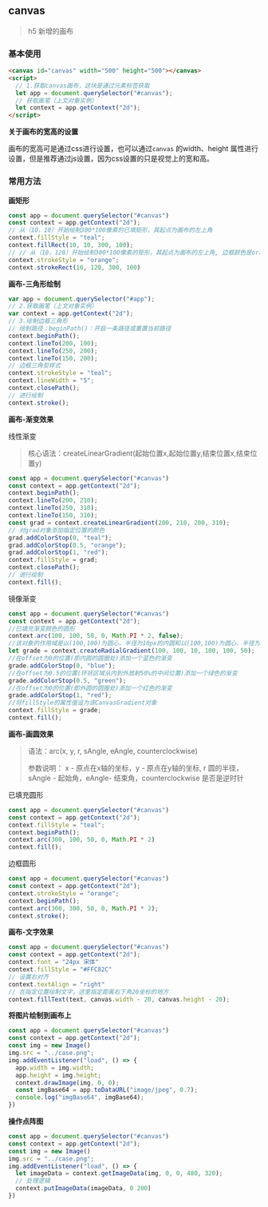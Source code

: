 ## canvas

> h5 新增的画布

### 基本使用

```html
<canvas id="canvas" width="500" height="500"></canvas>
<script>
  // 1.获取canvas画布，这块是通过元素标签获取
  let app = document.querySelector("#canvas");
  // 获取画笔（上文对象实例）
  let context = app.getContext("2d");
</script>
```

**关于画布的宽高的设置**

画布的宽高可是通过css进行设置，也可以通过`canvas` 的width、height 属性进行设置，但是推荐通过js设置，因为css设置的只是视觉上的宽和高。

### 常用方法

**画矩形**

```js
const app = document.querySelector("#canvas")
const context = app.getContext("2d");
// 从（10，10）开始绘制300*100像素的已填矩形，其起点为画布的左上角
context.fillStyle = "teal";
context.fillRect(10, 10, 300, 100); 
// // 从（10，120）开始绘制300*100像素的矩形，其起点为画布的左上角, 边框颜色是orange
context.strokeStyle = "orange"; 
context.strokeRect(10, 120, 300, 100) 
```

 **画布-三角形绘制**

```js
var app = document.querySelector("#app");
// 2.获取画笔（上文对象实例）
var context = app.getContext("2d");
// 3.绘制边框三角形
// 绘制路径：beginPath()：开启一条路径或重置当前路径
context.beginPath();
context.lineTo(200, 100);
context.lineTo(250, 200);
context.lineTo(150, 200);
// 边框三角型样式
context.strokeStyle = "teal";
context.lineWidth = "5";
context.closePath();
// 进行绘制
context.stroke();
```

**画布-渐变效果**

线性渐变

> 核心语法：createLinearGradient(起始位置x,起始位置y,结束位置x,结束位置y)

```js
const app = document.querySelector("#canvas")
const context = app.getContext("2d");
context.beginPath();
context.lineTo(200, 210);
context.lineTo(250, 310);
context.lineTo(150, 310);
const grad = context.createLinearGradient(200, 210, 200, 310);
// 对grad对象添加指定位置的颜色
grad.addColorStop(0, "teal");
grad.addColorStop(0.5, "orange");
grad.addColorStop(1, "red");
context.fillStyle = grad;
context.closePath();
// 进行绘制
context.fill();
```

镜像渐变

```js
const app = document.querySelector("#canvas")
const context = app.getContext("2d");
//已填充渐变颜色的圆形
context.arc(100, 100, 50, 0, Math.PI * 2, false);
//该对象的作用域是以(100,100)为圆心、半径为10px的内圆和以(100,100)为圆心、半径为50px的外圆之间的环状区域
let grade = context.createRadialGradient(100, 100, 10, 100, 100, 50);
//在offset为0的位置(即内圆的圆圈处)添加一个蓝色的渐变
grade.addColorStop(0, "blue");
//在offset为0.5的位置(环状区域从内到外放射50%的中间位置)添加一个绿色的渐变
grade.addColorStop(0.5, "green");
//在offset为0的位置(即外圆的圆圈处)添加一个红色的渐变
grade.addColorStop(1, "red");
//将fillStyle的属性值设为该CanvasGradient对象
context.fillStyle = grade;
context.fill();
```

**画布-画圆效果**

> 语法：arc(x, y, r, sAngle, eAngle, counterclockwise)
>
> 参数说明： x - 原点在x轴的坐标，y - 原点在y轴的坐标, r 圆的半径，sAngle - 起始角，eAngle- 结束角，counterclockwise 是否是逆时针

已填充圆形

```js
const app = document.querySelector("#canvas")
const context = app.getContext("2d");
context.fillStyle = "teal";
context.beginPath();
context.arc(300, 100, 50, 0, Math.PI * 2)
context.fill();
```

边框圆形

```js
const app = document.querySelector("#canvas")
const context = app.getContext("2d");
context.strokeStyle = "orange";
context.beginPath();
context.arc(300, 300, 50, 0, Math.PI * 2);
context.stroke();
```

**画布-文字效果**

```js
const app = document.querySelector("#canvas")
const context = app.getContext("2d");
context.font = "24px 宋体"
context.fillStyle = "#FFC82C"
// 设置右对齐
context.textAlign = "right"
// 在指定位置绘制文字，这里指定距离右下角20坐标的地方
context.fillText(text, canvas.width - 20, canvas.height - 20);
```

**将图片绘制到画布上**

```js
const app = document.querySelector("#canvas")
const context = app.getContext("2d");
const img = new Image()
img.src = "../case.png";
img.addEventListener("load", () => {
  app.width = img.width;
  app.height = img.height;
  context.drawImage(img, 0, 0);
  const imgBase64 = app.toDataURL("image/jpeg", 0.7);
  console.log("imgBase64", imgBase64);
})
```

**操作点阵图**

```js
const app = document.querySelector("#canvas")
const context = app.getContext("2d");
const img = new Image()
img.src = "../case.png";
img.addEventListener("load", () => {
  let imageData = context.getImageData(img, 0, 0, 480, 320);
  // 处理逻辑
  context.putImageData(imageData, 0 200)
})
```
